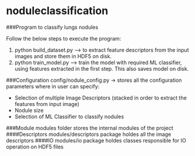 # noduleclassification
###Program to classify lungs nodules

Follow the below steps to execute the program:
1. python build_dataset.py --> to extract feature descriptors from the input images and store them in HDF5 on disk. 
2. python train_model.py --> train the model with required ML classifier, using features extracted in the first step. This also saves model on disk.

###Configuration
config/nodule_config.py -> stores all the configuration parameters where in user can specify:
- Selection of multiple Image Descriptors (stacked in order to extract the features from input image)
- Nodule size
- Selection of ML Classifier to classify nodules

###Module
modules folder stores the internal modules of the project
####Descriptors
modules/descriptors package holdes all the image descriptors 
####IO
modules/io package holdes classes responsible for IO operation on HDF5 files 


